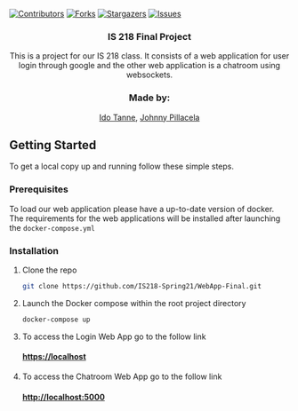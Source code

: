 [![Contributors][contributors-shield]][contributors-url]
[![Forks][forks-shield]][forks-url]
[![Stargazers][stars-shield]][stars-url]
[![Issues][issues-shield]][issues-url]

<p align="center">
  <a href="https://github.com/IS218-Spring21/WebApp-Final">
  </a>

  <h3 align="center">IS 218 Final Project</h3>

  <p align="center">
    This is a project for our IS 218 class. It consists of a web application for user login through google and the other web application is a chatroom using websockets.
  </p>
  <h3 align="center">Made by:</h3>
  <p align="center"> <a href="https://github.com/itanne99">Ido Tanne</a>, <a href="https://github.com/JohnnyPillacela">Johnny Pillacela</a></p>
</p>


<!-- GETTING STARTED -->
## Getting Started

To get a local copy up and running follow these simple steps.

### Prerequisites

To load our web application please have a up-to-date version of docker. The requirements for the web applications will be installed after launching the `docker-compose.yml`

### Installation

1. Clone the repo
   ```sh
   git clone https://github.com/IS218-Spring21/WebApp-Final.git
   ```
2. Launch the Docker compose within the root project directory
   ```sh
   docker-compose up
   ```
3. To access the Login Web App go to the follow link
    #### <a href='https://localhost'>https://localhost </a>
3. To access the Chatroom Web App go to the follow link
    #### <a href='http://localhost:5000'>http://localhost:5000 </a>

<!-- MARKDOWN LINKS & IMAGES -->
<!-- https://www.markdownguide.org/basic-syntax/#reference-style-links -->
[contributors-shield]: https://img.shields.io/github/contributors/IS218-Spring21/WebApp-Final.svg?style=for-the-badge
[contributors-url]: https://github.com/IS218-Spring21/WebApp-Final/repo/graphs/contributors
[forks-shield]: https://img.shields.io/github/forks/IS218-Spring21/WebApp-Final.svg?style=for-the-badge
[forks-url]: https://github.com/IS218-Spring21/WebApp-Final/repo/network/members
[stars-shield]: https://img.shields.io/github/stars/IS218-Spring21/WebApp-Final.svg?style=for-the-badge
[stars-url]: https://github.com/IS218-Spring21/WebApp-Final/repo/stargazers
[issues-shield]: https://img.shields.io/github/issues/IS218-Spring21/WebApp-Final.svg?style=for-the-badge
[issues-url]: https://github.com/IS218-Spring21/WebApp-Final/repo/issues